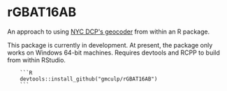 # rGBAT16AB
An approach to using [NYC DCP's geocoder](http://www1.nyc.gov/site/planning/data-maps/open-data/dwn-gde-home.page) from within an R package.

This package is currently in development.  At present, the package only works on Windows 64-bit machines. Requires devtools and RCPP to build from within RStudio.

        ```R
        devtools::install_github("gmculp/rGBAT16AB")
        ```

